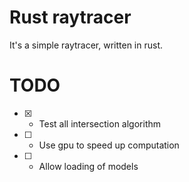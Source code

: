 # Rust raytracer

It's a simple raytracer, written in rust.

# TODO

- [x] - Test all intersection algorithm
- [ ] - Use gpu to speed up computation
- [ ] - Allow loading of models

